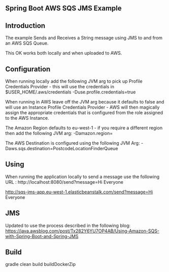 Spring Boot AWS SQS JMS Example 
-------------------------------

Introduction
------------
The example Sends and Receives a String message using JMS to and from an AWS SQS Queue.

This OK works both locally and when uploaded to AWS.

Configuration
-------------
When running locally add the following JVM arg to pick up Profile Credentials Provider - this will use the credentials in $USER_HOME/.aws/credentials
-Duse.profile.credentials=true

When running in AWS leave off the JVM arg because it defaults to false and will use an Instance Profile Credentials Provider - AWS will then magically assign the appropriate credentials that is configured from the role assigned to the AWS Instance.

The Amazon Region defaults to eu-west-1 - if you require a different region then add the following JVM arg:
-Damazon.region=<region string e.g. eu-west-1>

The AWS Destination is configured using the following JVM Arg:
-Daws.sqs.destination=PostcodeLocationFinderQueue

Using
-----
When running the application locally to send a message use the following URL :
http://localhost:8080/send?message=Hi Everyone

http://sqs-jms-app.eu-west-1.elasticbeanstalk.com/send?message=Hi Everyone

JMS 
---
Updated to use the process described in the following blog:
https://java.awsblog.com/post/Tx282Y6YU7OP4AB/Using-Amazon-SQS-with-Spring-Boot-and-Spring-JMS

Build
-----
gradle clean build buildDockerZip